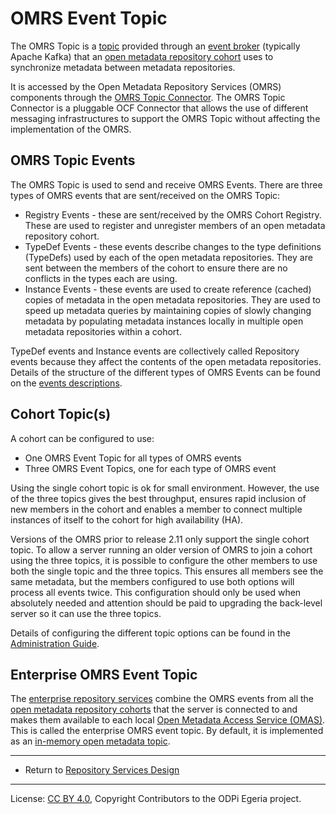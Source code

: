 <!-- SPDX-License-Identifier: CC-BY-4.0 -->
<!-- Copyright Contributors to the ODPi Egeria project. -->

# OMRS Event Topic

The OMRS Topic is a [topic](https://egeria-project.org/concepts/basic-concepts/#topic)
provided through an [event broker](https://egeria-project.org/concepts/basic-concepts/#event-broker) (typically Apache Kafka)
that an [open metadata repository cohort](open-metadata-repository-cohort.md) uses to synchronize metadata
between metadata repositories.

It is accessed by the Open Metadata Repository Services (OMRS)
components through the [OMRS Topic Connector](component-descriptions/connectors/omrs-topic-connector.md).
The OMRS Topic Connector is a pluggable OCF Connector
that allows the use of different messaging infrastructures to
support the OMRS Topic without affecting the implementation of the OMRS.

## OMRS Topic Events

The OMRS Topic is used to send and receive OMRS Events.
There are three types of OMRS events that are sent/received on the OMRS Topic:

* Registry Events - these are sent/received by the OMRS Cohort Registry.
These are used to register and unregister members of an open metadata repository cohort.
* TypeDef Events - these events describe changes to the type definitions (TypeDefs)
used by each of the open metadata repositories.
They are sent between the members of the cohort to ensure there are no
conflicts in the types each are using.
* Instance Events - these events are used to create reference (cached)
copies of metadata in the open metadata repositories.  They are used to speed up metadata queries by maintaining copies of slowly changing metadata by populating metadata instances locally in multiple open metadata repositories within a cohort.

TypeDef events and Instance events are collectively called Repository events
because they affect the contents of the open metadata repositories.
Details of the structure of the different types of OMRS Events can be
found on the [events descriptions](event-descriptions).

## Cohort Topic(s)

A cohort can be configured to use:

* One OMRS Event Topic for all types of OMRS events
* Three OMRS Event Topics, one for each type of OMRS event

Using the single cohort topic is ok for small environment.  However, the use of the three topics gives
the best throughput, ensures rapid inclusion of new members in the cohort and enables a member to connect multiple instances
of itself to the cohort for high availability (HA).

Versions of the OMRS prior to release 2.11 only support the single cohort topic.
To allow a server running an older version of OMRS to join a cohort using the three topics, it is possible to
configure the other members to use both the single topic and the three topics.
This ensures all members see the same metadata, but the members configured to use both options will process
all events twice.  This configuration should only be used when absolutely needed and attention should be
paid to upgrading the back-level server so it can use the three topics.

Details of configuring the different topic options can be found in the
[Administration Guide](../../admin-services/docs/user/configuring-registration-to-a-cohort.md).


## Enterprise OMRS Event Topic

The [enterprise repository services](subsystem-descriptions/enterprise-repository-services.md)
combine the OMRS events from all the [open metadata repository cohorts](open-metadata-repository-cohort.md)
that the server is connected to and makes them available to each local
[Open Metadata Access Service (OMAS)](../../access-services).  This is called the
enterprise OMRS event topic.  By default, it is implemented as an
[in-memory open metadata topic](../../adapters/open-connectors/event-bus-connectors/open-metadata-topic-connectors/inmemory-open-metadata-topic-connector).


----
* Return to [Repository Services Design](.)

----
License: [CC BY 4.0](https://creativecommons.org/licenses/by/4.0/),
Copyright Contributors to the ODPi Egeria project.